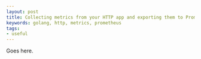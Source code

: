 ```yaml
---
layout: post
title: Collecting metrics from your HTTP app and exporting them to Prometheus in Golang
keywords: golang, http, metrics, prometheus
tags:
- useful
---
```


Goes here.
